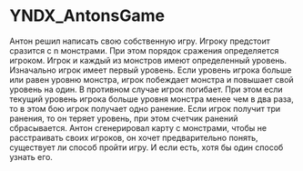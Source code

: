 # YNDX_AntonsGame
Антон решил написать свою собственную игру. Игроку предстоит сразится с n монстрами. При этом порядок сражения определяется игроком. Игрок и каждый из монстров имеют определенный уровень. Изначально игрок имеет первый уровень. Если уровень игрока больше или равен уровню монстра, игрок побеждает монстра и повышает свой уровень на один. В противном случае игрок погибает. При этом если текущий уровень игрока больше уровня монстра менее чем в два раза, то в этом бою игрок получает одно ранение. Если игрок получит три ранения, то он теряет уровень, при этом счетчик ранений сбрасывается. Антон сгенерировал карту с монстрами, чтобы не расстраивать своих игроков, он хочет предварительно понять, существует ли способ пройти игру. И если есть, хотя бы один способ узнать его.
